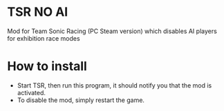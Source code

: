 # TSR NO AI
Mod for Team Sonic Racing (PC Steam version) which disables AI players for exhibition race modes

# How to install
* Start TSR, then run this program, it should notify you that the mod is activated.
* To disable the mod, simply restart the game.

